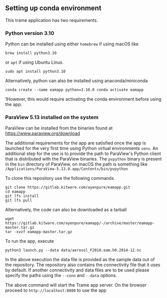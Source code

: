 ## Setting up conda environment

This trame application has two requirements.
### Python version 3.10
Python can be installed using either `homebrew` if using macOS like

`brew install python3.10`

or `apt` if using Ubuntu Linux.

`sudo apt install python3.10`

Alternatively, python can also be installed using anaconda/miniconda

`
conda create --name eamapp python=3.10.0
conda activate eamapp
`

1However, this would require activating the conda environment before using the app.

### ParaView 5.13 installed on the system
ParaView can be installed from the binaries found at https://www.paraview.org/download
  
The additional requirements for the app are satisfied once the app is launched for the very first time using Python virtual environments `venv`.
An additional step for the use is to provide the path to ParaView's Python client that is distributed with the ParaView binaries.
The `pvpython` binary is present in the `bin` directory of ParaView, on macOS the path is something like `/Applications/ParaView-5.13.0.app/Contents/bin/pvpython`

To clone this repository use the following commands

```
git clone https://gitlab.kitware.com/ayenpure/eamapp.git
cd eamapp
git lfs install
git lfs pull
```

Alternatively, the code can also be downloaded as a tarball

```
wget https://gitlab.kitware.com/ayenpure/eamapp/-/archive/master/eamapp-master.tar.gz
tar -xvzf eamapp-master.tar.gz
```

To run the app, execute

```
python3 launch.py --data data/aerosol_F2010.eam.h0.2014-12.nc
```

In the above execution the data file is provided as the sample data out of the repository. The repository also contains the connectivity file that it uses by default.
If another connectivity and data files are to be used please specify the paths using the `--conn` and `--data` options.

The above command will start the Trame app server.
On the browser proceed to `http://localhost:8080` to use the app
